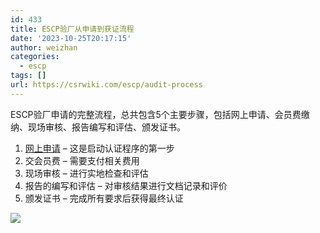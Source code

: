 ```yaml
---
id: 433
title: ESCP验厂从申请到获证流程
date: '2023-10-25T20:17:15'
author: weizhan
categories:
  - escp
tags: []
url: https://csrwiki.com/escp/audit-process
---
```


ESCP验厂申请的完整流程，总共包含5个主要步骤，包括网上申请、会员费缴纳、现场审核、报告编写和评估、颁发证书。

1. [网上申请](https://csrwiki.com/escp/oneline-application) – 这是启动认证程序的第一步
2. 交会员费 – 需要支付相关费用
3. 现场审核 – 进行实地检查和评估
4. 报告的编写和评估 – 对审核结果进行文档记录和评价
5. 颁发证书 – 完成所有要求后获得最终认证

![](https://csrwiki.com/wp-content/uploads/2024/03/ICTI验厂申请流程.webp)
